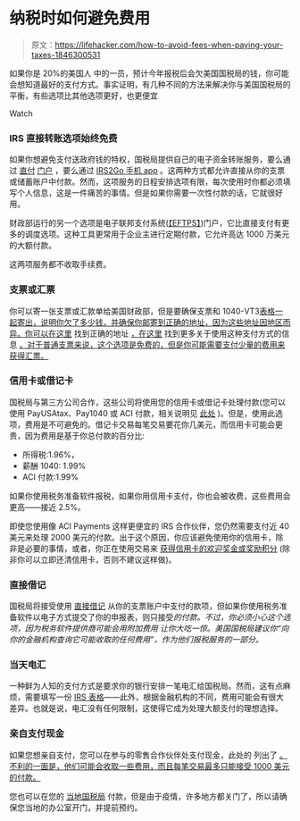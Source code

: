 # 纳税时如何避免费用

> 原文：<https://lifehacker.com/how-to-avoid-fees-when-paying-your-taxes-1846300531>

如果你是 20%的美国人 中的一员，预计今年报税后会欠美国国税局的钱，你可能会想知道最好的支付方式。事实证明，有几种不同的方法来解决你与美国国税局的平衡，有些选项比其他选项更好，也更便宜

Watch

### **IRS 直接转账选项始终免费**

如果你想避免支付送政府钱的特权，国税局提供自己的电子资金转账服务，要么通过 [直付](https://www.irs.gov/payments/direct-pay) [门户](https://www.irs.gov/payments/direct-pay) ，要么通过 [IRS2Go 手机 app](https://www.irs.gov/newsroom/irs2goapp) 。这两种方式都允许直接从你的支票或储蓄账户中付款。然而，这项服务的日程安排选项有限，每次使用时你都必须填写个人信息，这是一件痛苦的事情。但是如果你需要一次性付款的话，它就很好用。

财政部运行的另一个选项是电子联邦支付系统([【EFTPS】](https://www.eftps.gov/eftps/))门户，它比直接支付有更多的调度选项。这种工具更常用于企业主进行定期付款，它允许高达 1000 万美元的大额付款。

这两项服务都不收取手续费。

### **支票或汇票**

你可以寄一张支票或汇款单给美国财政部，但是要确保支票和 1040-VT3[表格一起寄出，说明你欠了多少钱，并确保你邮寄到正确的地址，因为这些地址因地区而异。你可以在这里](https://www.irs.gov/forms-pubs/about-form-1040-v) 找到正确的地址 [，在这里](https://www.irs.gov/filing/where-to-file-addresses-for-taxpayers-and-tax-professionals-filing-form-1040) 找到更多关于使用这种支付方式的信息 [。对于普通支票来说，这个选项是免费的，但是你可能需要支付少量的费用来获得汇票。](https://www.irs.gov/payments/pay-by-check-or-money-order)

### **信用卡或借记卡**

国税局与第三方公司合作，这些公司将使用您的信用卡或借记卡处理付款(您可以使用 PayUSAtax、Pay1040 或 ACI 付款，相关说明见 [此处](https://www.irs.gov/payments/pay-your-taxes-by-debit-or-credit-card) )。但是，使用此选项，费用是不可避免的。借记卡交易每笔交易要花你几美元，而信用卡可能会更贵，因为费用是基于你总付款的百分比:

*   所得税:1.96%，
*   薪酬 1040: 1.99%
*   ACI 付款:1.99%

如果你使用税务准备软件报税，如果你用信用卡支付，你也会被收费，这些费用会更高——接近 2.5%。

即使您使用像 ACI Payments 这样更便宜的 IRS 合作伙伴，您仍然需要支付近 40 美元来处理 2000 美元的付款。出于这个原因，你应该避免使用你的信用卡，除非是必要的事情，或者，你正在使用交易来 [获得信用卡的欢迎奖金或奖励积分](https://www.businessinsider.com/personal-finance/pay-quarterly-taxes-credit-card-earn-sign-up-bonus-2021-2) (除非你可以立即还清信用卡，否则不建议这样做)。

### **直接借记**

国税局将接受使用 [直接借记](https://www.irs.gov/payments/pay-taxes-by-electronic-funds-withdrawal) 从你的支票账户中支付的款项，但如果你使用税务准备软件以电子方式提交了你的申报表，则只接受*的付款。不过，你必须小心这个选项，因为税务软件提供商可能会用附加费用 让你大吃一惊。美国国税局建议你“向你的金融机构查询它可能收取的任何费用”，作为他们报税服务的一部分。*

### **当天电汇**

一种鲜为人知的支付方式是要求你的银行安排一笔电汇给国税局。然而，这有点麻烦，需要填写一份 [IRS 表格](https://www.irs.gov/payments/same-day-wire-federal-tax-payments)——此外，根据金融机构的不同，费用可能会有很大差异。也就是说，电汇没有任何限制，这使得它成为处理大额支付的理想选择。

### **亲自支付现金**

如果您想亲自支付，您可以在参与的零售合作伙伴处支付现金，此处的 列出了 [。不利的一面是，他们可能会收取一些费用，而且每笔交易最多只能接受 1000 美元的付款。](https://www.irs.gov/payments/pay-with-cash-at-a-retail-partner)

您也可以在您的 [当地国税局](https://www.irs.gov/help/contact-your-local-irs-office) 付款，但是由于疫情，许多地方都关门了，所以请确保您当地的办公室开门，并提前预约。